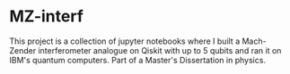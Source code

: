 # MZ-interf
This project is a collection of jupyter notebooks where I built a Mach-Zender interferometer analogue on Qiskit with up to 5 qubits and ran it on IBM's quantum computers. Part of a Master's Dissertation in physics.
